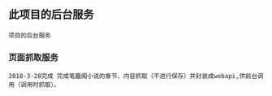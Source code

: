 ## 此项目的后台服务
    
    项目的后台服务
    
### 页面抓取服务
    2018-3-28完成 完成笔趣阁小说的章节，内容抓取（不进行保存）并封装成webapi,供前台调用（调用时抓取）。